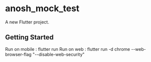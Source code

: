 # anosh_mock_test

A new Flutter project.

## Getting Started

Run on mobile : flutter run
Run on web : flutter run -d chrome --web-browser-flag "--disable-web-security"

